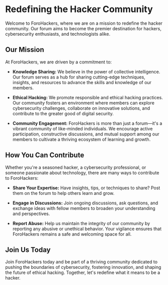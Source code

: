 <!-- language: en -->
<!-- title: About -->

# Redefining the Hacker Community

Welcome to ForoHackers, where we are on a mission to redefine the hacker community. Our forum aims to become the premier destination for hackers, cybersecurity enthusiasts, and technologists alike.

## Our Mission

At ForoHackers, we are driven by a commitment to:

- **Knowledge Sharing:** We believe in the power of collective intelligence. Our forum serves as a hub for sharing cutting-edge techniques, insights, and resources to advance the skills and knowledge of our members.

- **Ethical Hacking:** We promote responsible and ethical hacking practices. Our community fosters an environment where members can explore cybersecurity challenges, collaborate on innovative solutions, and contribute to the greater good of digital security.

- **Community Engagement:** ForoHackers is more than just a forum—it's a vibrant community of like-minded individuals. We encourage active participation, constructive discussions, and mutual support among our members to cultivate a thriving ecosystem of learning and growth.

## How You Can Contribute

Whether you're a seasoned hacker, a cybersecurity professional, or someone passionate about technology, there are many ways to contribute to ForoHackers:

- **Share Your Expertise:** Have insights, tips, or techniques to share? Post them on the forum to help others learn and grow.

- **Engage in Discussions:** Join ongoing discussions, ask questions, and exchange ideas with fellow members to broaden your understanding and perspectives.

- **Report Abuse:** Help us maintain the integrity of our community by reporting any abusive or unethical behavior. Your vigilance ensures that ForoHackers remains a safe and welcoming space for all.

## Join Us Today

Join ForoHackers today and be part of a thriving community dedicated to pushing the boundaries of cybersecurity, fostering innovation, and shaping the future of ethical hacking. Together, let's redefine what it means to be a hacker.
